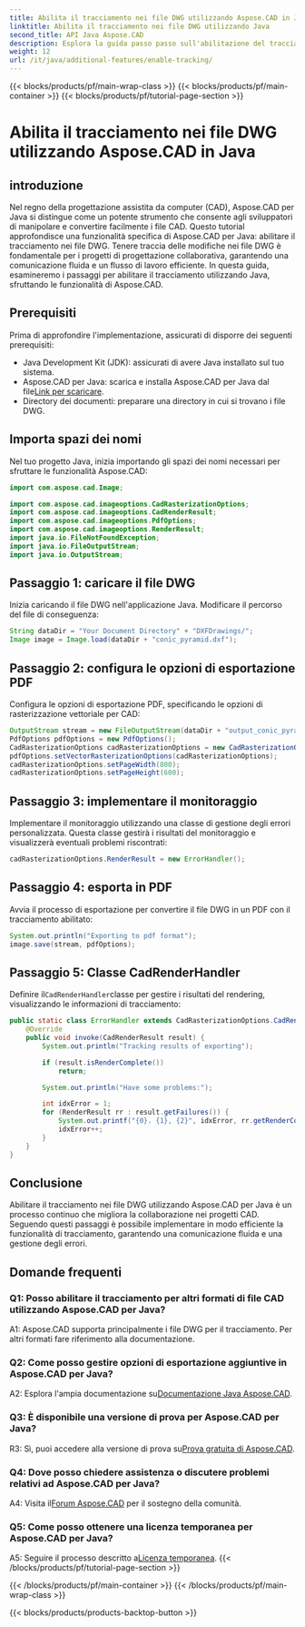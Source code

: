 ```yaml
---
title: Abilita il tracciamento nei file DWG utilizzando Aspose.CAD in Java
linktitle: Abilita il tracciamento nei file DWG utilizzando Java
second_title: API Java Aspose.CAD
description: Esplora la guida passo passo sull'abilitazione del tracciamento dei file DWG in Java utilizzando Aspose.CAD, garantendo una collaborazione perfetta nei progetti CAD.
weight: 12
url: /it/java/additional-features/enable-tracking/
---
```


{{< blocks/products/pf/main-wrap-class >}}
{{< blocks/products/pf/main-container >}}
{{< blocks/products/pf/tutorial-page-section >}}

# Abilita il tracciamento nei file DWG utilizzando Aspose.CAD in Java

## introduzione

Nel regno della progettazione assistita da computer (CAD), Aspose.CAD per Java si distingue come un potente strumento che consente agli sviluppatori di manipolare e convertire facilmente i file CAD. Questo tutorial approfondisce una funzionalità specifica di Aspose.CAD per Java: abilitare il tracciamento nei file DWG. Tenere traccia delle modifiche nei file DWG è fondamentale per i progetti di progettazione collaborativa, garantendo una comunicazione fluida e un flusso di lavoro efficiente. In questa guida, esamineremo i passaggi per abilitare il tracciamento utilizzando Java, sfruttando le funzionalità di Aspose.CAD.

## Prerequisiti

Prima di approfondire l'implementazione, assicurati di disporre dei seguenti prerequisiti:

- Java Development Kit (JDK): assicurati di avere Java installato sul tuo sistema.
-  Aspose.CAD per Java: scarica e installa Aspose.CAD per Java dal file[Link per scaricare](https://releases.aspose.com/cad/java/).
- Directory dei documenti: preparare una directory in cui si trovano i file DWG.

## Importa spazi dei nomi

Nel tuo progetto Java, inizia importando gli spazi dei nomi necessari per sfruttare le funzionalità Aspose.CAD:

```java
import com.aspose.cad.Image;

import com.aspose.cad.imageoptions.CadRasterizationOptions;
import com.aspose.cad.imageoptions.CadRenderResult;
import com.aspose.cad.imageoptions.PdfOptions;
import com.aspose.cad.imageoptions.RenderResult;
import java.io.FileNotFoundException;
import java.io.FileOutputStream;
import java.io.OutputStream;
```

## Passaggio 1: caricare il file DWG

Inizia caricando il file DWG nell'applicazione Java. Modificare il percorso del file di conseguenza:

```java
String dataDir = "Your Document Directory" + "DXFDrawings/";
Image image = Image.load(dataDir + "conic_pyramid.dxf");
```

## Passaggio 2: configura le opzioni di esportazione PDF

Configura le opzioni di esportazione PDF, specificando le opzioni di rasterizzazione vettoriale per CAD:

```java
OutputStream stream = new FileOutputStream(dataDir + "output_conic_pyramid.pdf");
PdfOptions pdfOptions = new PdfOptions();
CadRasterizationOptions cadRasterizationOptions = new CadRasterizationOptions();
pdfOptions.setVectorRasterizationOptions(cadRasterizationOptions);
cadRasterizationOptions.setPageWidth(800);
cadRasterizationOptions.setPageHeight(600);
```

## Passaggio 3: implementare il monitoraggio

Implementare il monitoraggio utilizzando una classe di gestione degli errori personalizzata. Questa classe gestirà i risultati del monitoraggio e visualizzerà eventuali problemi riscontrati:

```java
cadRasterizationOptions.RenderResult = new ErrorHandler();
```

## Passaggio 4: esporta in PDF

Avvia il processo di esportazione per convertire il file DWG in un PDF con il tracciamento abilitato:

```java
System.out.println("Exporting to pdf format");
image.save(stream, pdfOptions);
```

## Passaggio 5: Classe CadRenderHandler

 Definire il`CadRenderHandler`classe per gestire i risultati del rendering, visualizzando le informazioni di tracciamento:

```java
public static class ErrorHandler extends CadRasterizationOptions.CadRenderHandler {
    @Override
    public void invoke(CadRenderResult result) {
        System.out.println("Tracking results of exporting");

        if (result.isRenderComplete())
            return;

        System.out.println("Have some problems:");

        int idxError = 1;
        for (RenderResult rr : result.getFailures()) {
            System.out.printf("{0}. {1}, {2}", idxError, rr.getRenderCode(), rr.getMessage());
            idxError++;
        }
    }
}
```

## Conclusione

Abilitare il tracciamento nei file DWG utilizzando Aspose.CAD per Java è un processo continuo che migliora la collaborazione nei progetti CAD. Seguendo questi passaggi è possibile implementare in modo efficiente la funzionalità di tracciamento, garantendo una comunicazione fluida e una gestione degli errori.

## Domande frequenti

### Q1: Posso abilitare il tracciamento per altri formati di file CAD utilizzando Aspose.CAD per Java?

A1: Aspose.CAD supporta principalmente i file DWG per il tracciamento. Per altri formati fare riferimento alla documentazione.

### Q2: Come posso gestire opzioni di esportazione aggiuntive in Aspose.CAD per Java?

 A2: Esplora l'ampia documentazione su[Documentazione Java Aspose.CAD](https://reference.aspose.com/cad/java/).

### Q3: È disponibile una versione di prova per Aspose.CAD per Java?

 R3: Sì, puoi accedere alla versione di prova su[Prova gratuita di Aspose.CAD](https://releases.aspose.com/).

### Q4: Dove posso chiedere assistenza o discutere problemi relativi ad Aspose.CAD per Java?

 A4: Visita il[Forum Aspose.CAD](https://forum.aspose.com/c/cad/19) per il sostegno della comunità.

### Q5: Come posso ottenere una licenza temporanea per Aspose.CAD per Java?

 A5: Seguire il processo descritto a[Licenza temporanea](https://purchase.aspose.com/temporary-license/).
{{< /blocks/products/pf/tutorial-page-section >}}

{{< /blocks/products/pf/main-container >}}
{{< /blocks/products/pf/main-wrap-class >}}

{{< blocks/products/products-backtop-button >}}
